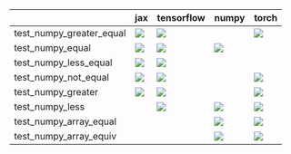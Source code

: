 |                          | jax                                                                                                                                                                                    | tensorflow                                                                                                                                                                             | numpy                                                                                                                                                                                  | torch                                                                                                                                                                                  |
|:-------------------------|:---------------------------------------------------------------------------------------------------------------------------------------------------------------------------------------|:---------------------------------------------------------------------------------------------------------------------------------------------------------------------------------------|:---------------------------------------------------------------------------------------------------------------------------------------------------------------------------------------|:---------------------------------------------------------------------------------------------------------------------------------------------------------------------------------------|
| test_numpy_greater_equal | <a href="https://github.com/unifyai/ivy/actions/runs/3633165054/jobs/6129914610" rel="noopener noreferrer" target="_blank"><img src=https://img.shields.io/badge/-failure-red></a>     | <a href="https://github.com/unifyai/ivy/actions/runs/3633165054/jobs/6129912638" rel="noopener noreferrer" target="_blank"><img src=https://img.shields.io/badge/-success-success></a> |                                                                                                                                                                                        | <a href="https://github.com/unifyai/ivy/actions/runs/3633165054/jobs/6129907058" rel="noopener noreferrer" target="_blank"><img src=https://img.shields.io/badge/-success-success></a> |
| test_numpy_equal         | <a href="https://github.com/unifyai/ivy/actions/runs/3633165054/jobs/6129891381" rel="noopener noreferrer" target="_blank"><img src=https://img.shields.io/badge/-failure-red></a>     | <a href="https://github.com/unifyai/ivy/actions/runs/3633165054/jobs/6129934094" rel="noopener noreferrer" target="_blank"><img src=https://img.shields.io/badge/-failure-red></a>     | <a href="https://github.com/unifyai/ivy/actions/runs/3633165054/jobs/6129907058" rel="noopener noreferrer" target="_blank"><img src=https://img.shields.io/badge/-failure-red></a>     |                                                                                                                                                                                        |
| test_numpy_less_equal    | <a href="https://github.com/unifyai/ivy/actions/runs/3633165054/jobs/6129934094" rel="noopener noreferrer" target="_blank"><img src=https://img.shields.io/badge/-success-success></a> | <a href="https://github.com/unifyai/ivy/actions/runs/3633165054/jobs/6129910091" rel="noopener noreferrer" target="_blank"><img src=https://img.shields.io/badge/-failure-red></a>     |                                                                                                                                                                                        |                                                                                                                                                                                        |
| test_numpy_not_equal     | <a href="https://github.com/unifyai/ivy/actions/runs/3633165054/jobs/6129907058" rel="noopener noreferrer" target="_blank"><img src=https://img.shields.io/badge/-failure-red></a>     | <a href="https://github.com/unifyai/ivy/actions/runs/3633165054/jobs/6129907058" rel="noopener noreferrer" target="_blank"><img src=https://img.shields.io/badge/-failure-red></a>     |                                                                                                                                                                                        | <a href="https://github.com/unifyai/ivy/actions/runs/3633165054/jobs/6129912638" rel="noopener noreferrer" target="_blank"><img src=https://img.shields.io/badge/-failure-red></a>     |
| test_numpy_greater       | <a href="https://github.com/unifyai/ivy/actions/runs/3633165054/jobs/6129914610" rel="noopener noreferrer" target="_blank"><img src=https://img.shields.io/badge/-failure-red></a>     | <a href="https://github.com/unifyai/ivy/actions/runs/3633165054/jobs/6129907058" rel="noopener noreferrer" target="_blank"><img src=https://img.shields.io/badge/-failure-red></a>     |                                                                                                                                                                                        | <a href="https://github.com/unifyai/ivy/actions/runs/3633165054/jobs/6129887601" rel="noopener noreferrer" target="_blank"><img src=https://img.shields.io/badge/-failure-red></a>     |
| test_numpy_less          |                                                                                                                                                                                        | <a href="https://github.com/unifyai/ivy/actions/runs/3633165054/jobs/6129931232" rel="noopener noreferrer" target="_blank"><img src=https://img.shields.io/badge/-success-success></a> | <a href="https://github.com/unifyai/ivy/actions/runs/3633165054/jobs/6129924457" rel="noopener noreferrer" target="_blank"><img src=https://img.shields.io/badge/-success-success></a> | <a href="https://github.com/unifyai/ivy/actions/runs/3633165054/jobs/6129931232" rel="noopener noreferrer" target="_blank"><img src=https://img.shields.io/badge/-failure-red></a>     |
| test_numpy_array_equal   |                                                                                                                                                                                        |                                                                                                                                                                                        | <a href="https://github.com/unifyai/ivy/actions/runs/3633165054/jobs/6129934094" rel="noopener noreferrer" target="_blank"><img src=https://img.shields.io/badge/-success-success></a> | <a href="https://github.com/unifyai/ivy/actions/runs/3633165054/jobs/6129921837" rel="noopener noreferrer" target="_blank"><img src=https://img.shields.io/badge/-success-success></a> |
| test_numpy_array_equiv   |                                                                                                                                                                                        |                                                                                                                                                                                        | <a href="https://github.com/unifyai/ivy/actions/runs/3633165054/jobs/6129919247" rel="noopener noreferrer" target="_blank"><img src=https://img.shields.io/badge/-failure-red></a>     | <a href="https://github.com/unifyai/ivy/actions/runs/3633165054/jobs/6129887601" rel="noopener noreferrer" target="_blank"><img src=https://img.shields.io/badge/-failure-red></a>     |